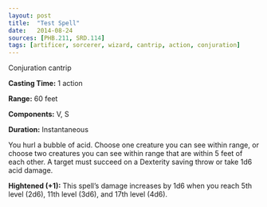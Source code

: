 ```yaml
---
layout: post
title:  "Test Spell"
date:   2014-08-24
sources: [PHB.211, SRD.114]
tags: [artificer, sorcerer, wizard, cantrip, action, conjuration]
---
```


Conjuration cantrip

**Casting Time:** 1 action

**Range:** 60 feet

**Components:** V, S

**Duration:** Instantaneous

You hurl a bubble of acid. Choose one creature you can see within range, or 
choose two creatures you can see within range that are within 5 feet of each other. 
A target must succeed on a Dexterity saving throw or take 1d6 acid damage.

**Hightened (+1):** This spell’s damage increases by 1d6 when you reach 5th level (2d6), 11th level (3d6), and 17th level (4d6).
